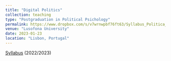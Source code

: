```yaml
---
title: "Digital Politics"
collection: teaching
type: "Postgraduation in Political Psichology"
permalink: https://www.dropbox.com/s/v7wrnwpbf76ft63/Syllabus_Politica_Digital.pdf?dl=0
venue: "Lusofona University"
date: 2023-01-23
location: "Lisbon, Portugal"
---
```


[Syllabus](https://www.dropbox.com/s/v7wrnwpbf76ft63/Syllabus_Politica_Digital.pdf?dl=0) (2022/2023)
